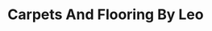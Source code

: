---
title: "Carpets And Flooring By Leo"
url: /blackburn/carpets-and-flooring-by-leo/
shop: carpet
---